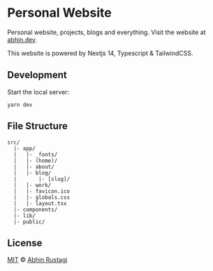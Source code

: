 # Personal Website

Personal website, projects, blogs and everything. Visit the website at [abhin.dev](https://www.abhin.dev/).

This website is powered by Nextjs 14, Typescript & TailwindCSS.

## Development

Start the local server:

```
yarn dev
```

## File Structure

```
src/
  |- app/
  |   |- _fonts/
  |   |- (home)/
  |   |- about/
  |   |- blog/
  |       |- [slug]/
  |   |- work/
  |   |- favicon.ico
  |   |- globals.css
  |   |- layout.tsx
  |- components/
  |- lib/
  |- public/
```

## License

[MIT](/LICENSE) © [Abhin Rustagi](https://www.abhin.dev/)
